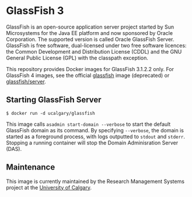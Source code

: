 # GlassFish 3

GlassFish is an open-source application server project started by Sun Microsystems for the Java EE platform and now sponsored by Oracle Corporation. The supported version is called Oracle GlassFish Server. GlassFish is free software, dual-licensed under two free software licences: the Common Development and Distribution License (CDDL) and the GNU General Public License (GPL) with the classpath exception.

This repository provides Docker images for GlassFish 3.1.2.2 only. For GlassFish 4 images, see the official [glassfish](https://hub.docker.com/_/glassfish/) image (deprecated) or [glassfish/server](https://hub.docker.com/r/glassfish/server/).

## Starting GlassFish Server

```
$ docker run -d ucalgary/glassfish
```

This image calls `asadmin start-domain --verbose` to start the default GlassFish domain as its command. By specifying `--verbose`, the domain is started as a foreground process, with logs outputted to `stdout` and `stderr`. Stopping a running container will stop the Domain Adminisration Server (DAS).

## Maintenance

This image is currently maintained by the Research Management Systems project at the [University of Calgary](http://www.ucalgary.ca/).
